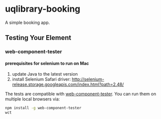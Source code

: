 uqlibrary-booking
==================

A simple booking app.

## Testing Your Element

### web-component-tester
#### prerequisites for selenium to run on Mac
1. update Java to the latest version
2. install Selenium Safari driver:
http://selenium-release.storage.googleapis.com/index.html?path=2.48/

The tests are compatible with [web-component-tester](https://github.com/Polymer/web-component-tester). You can run them on multiple local browsers via:

```sh
npm install -g web-component-tester
wct
```
